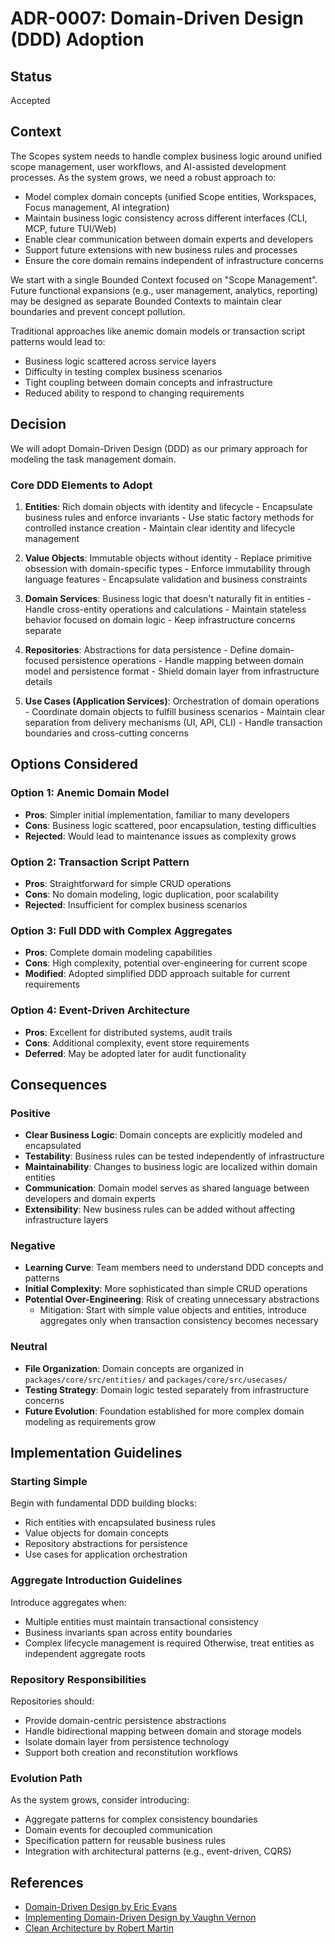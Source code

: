 # ADR-0007: Domain-Driven Design (DDD) Adoption

## Status

Accepted

## Context

The Scopes system needs to handle complex business logic around unified scope management, user workflows, and AI-assisted development processes. As the system grows, we need a robust approach to:

- Model complex domain concepts (unified Scope entities, Workspaces, Focus management, AI integration)
- Maintain business logic consistency across different interfaces (CLI, MCP, future TUI/Web)
- Enable clear communication between domain experts and developers
- Support future extensions with new business rules and processes
- Ensure the core domain remains independent of infrastructure concerns

We start with a single Bounded Context focused on "Scope Management". Future functional expansions (e.g., user management, analytics, reporting) may be designed as separate Bounded Contexts to maintain clear boundaries and prevent concept pollution.

Traditional approaches like anemic domain models or transaction script patterns would lead to:

- Business logic scattered across service layers
- Difficulty in testing complex business scenarios
- Tight coupling between domain concepts and infrastructure
- Reduced ability to respond to changing requirements

## Decision

We will adopt Domain-Driven Design (DDD) as our primary approach for modeling the task management domain.

### Core DDD Elements to Adopt

1. **Entities**: Rich domain objects with identity and lifecycle
         - Encapsulate business rules and enforce invariants
         - Use static factory methods for controlled instance creation
         - Maintain clear identity and lifecycle management

2. **Value Objects**: Immutable objects without identity
         - Replace primitive obsession with domain-specific types
         - Enforce immutability through language features
         - Encapsulate validation and business constraints

3. **Domain Services**: Business logic that doesn't naturally fit in entities
         - Handle cross-entity operations and calculations
         - Maintain stateless behavior focused on domain logic
         - Keep infrastructure concerns separate

4. **Repositories**: Abstractions for data persistence
         - Define domain-focused persistence operations
         - Handle mapping between domain model and persistence format
         - Shield domain layer from infrastructure details

5. **Use Cases (Application Services)**: Orchestration of domain operations
         - Coordinate domain objects to fulfill business scenarios
         - Maintain clear separation from delivery mechanisms (UI, API, CLI)
         - Handle transaction boundaries and cross-cutting concerns

## Options Considered

### Option 1: Anemic Domain Model

- **Pros**: Simpler initial implementation, familiar to many developers
- **Cons**: Business logic scattered, poor encapsulation, testing difficulties
- **Rejected**: Would lead to maintenance issues as complexity grows

### Option 2: Transaction Script Pattern

- **Pros**: Straightforward for simple CRUD operations
- **Cons**: No domain modeling, logic duplication, poor scalability
- **Rejected**: Insufficient for complex business scenarios

### Option 3: Full DDD with Complex Aggregates

- **Pros**: Complete domain modeling capabilities
- **Cons**: High complexity, potential over-engineering for current scope
- **Modified**: Adopted simplified DDD approach suitable for current requirements

### Option 4: Event-Driven Architecture

- **Pros**: Excellent for distributed systems, audit trails
- **Cons**: Additional complexity, event store requirements
- **Deferred**: May be adopted later for audit functionality

## Consequences

### Positive

- **Clear Business Logic**: Domain concepts are explicitly modeled and encapsulated
- **Testability**: Business rules can be tested independently of infrastructure
- **Maintainability**: Changes to business logic are localized within domain entities
- **Communication**: Domain model serves as shared language between developers and domain experts
- **Extensibility**: New business rules can be added without affecting infrastructure layers

### Negative

- **Learning Curve**: Team members need to understand DDD concepts and patterns
- **Initial Complexity**: More sophisticated than simple CRUD operations
- **Potential Over-Engineering**: Risk of creating unnecessary abstractions
     - Mitigation: Start with simple value objects and entities, introduce aggregates only when transaction consistency becomes necessary

### Neutral

- **File Organization**: Domain concepts are organized in `packages/core/src/entities/` and `packages/core/src/usecases/`
- **Testing Strategy**: Domain logic tested separately from infrastructure concerns
- **Future Evolution**: Foundation established for more complex domain modeling as requirements grow

## Implementation Guidelines

### Starting Simple

Begin with fundamental DDD building blocks:

- Rich entities with encapsulated business rules
- Value objects for domain concepts
- Repository abstractions for persistence
- Use cases for application orchestration

### Aggregate Introduction Guidelines

Introduce aggregates when:

- Multiple entities must maintain transactional consistency
- Business invariants span across entity boundaries
- Complex lifecycle management is required
Otherwise, treat entities as independent aggregate roots

### Repository Responsibilities

Repositories should:

- Provide domain-centric persistence abstractions
- Handle bidirectional mapping between domain and storage models
- Isolate domain layer from persistence technology
- Support both creation and reconstitution workflows

### Evolution Path

As the system grows, consider introducing:

- Aggregate patterns for complex consistency boundaries
- Domain events for decoupled communication
- Specification pattern for reusable business rules
- Integration with architectural patterns (e.g., event-driven, CQRS)

## References

- [Domain-Driven Design by Eric Evans](https://domainlanguage.com/ddd/)
- [Implementing Domain-Driven Design by Vaughn Vernon](https://vaughnvernon.co/?page_id=168)
- [Clean Architecture by Robert Martin](https://blog.cleancoder.com/uncle-bob/2012/08/13/the-clean-architecture.html)

